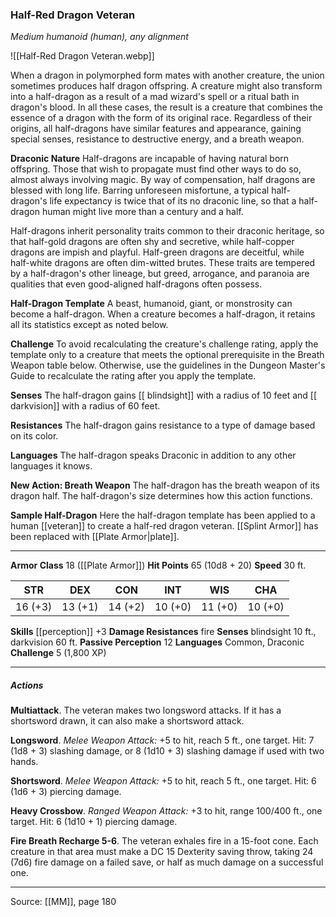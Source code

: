 ### Half-Red Dragon Veteran
_Medium humanoid (human), any alignment_

![[Half-Red Dragon Veteran.webp]]

When a dragon in polymorphed form mates with another creature, the union sometimes produces half dragon offspring. A creature might also transform into a half-dragon as a result of a mad wizard's spell or a ritual bath in dragon's blood. In all these cases, the result is a creature that combines the essence of a dragon with the form of its original race. Regardless of their origins, all half-dragons have similar features and appearance, gaining special senses, resistance to destructive energy, and a breath weapon.

**Draconic Nature** Half-dragons are incapable of having natural born offspring. Those that wish to propagate must find other ways to do so, almost always involving magic. By way of compensation, half dragons are blessed with long life. Barring unforeseen misfortune, a typical half-dragon's life expectancy is twice that of its no draconic line, so that a half-dragon human might live more than a century and a half.

Half-dragons inherit personality traits common to their draconic heritage, so that half-gold dragons are often shy and secretive, while half-copper dragons are impish and playful. Half-green dragons are deceitful, while half-white dragons are often dim-witted brutes. These traits are tempered by a half-dragon's other lineage, but greed, arrogance, and paranoia are qualities that even good-aligned half-dragons often possess.




**Half-Dragon Template** A beast, humanoid, giant, or monstrosity can become a half-dragon. When a creature becomes a half-dragon, it retains all its statistics except as noted below.

**Challenge** To avoid recalculating the creature's challenge rating, apply the template only to a creature that meets the optional prerequisite in the Breath Weapon table below. Otherwise, use the guidelines in the Dungeon Master's Guide to recalculate the rating after you apply the template.


**Senses** The half-dragon gains [[ blindsight]] with a radius of 10 feet and [[ darkvision]] with a radius of 60 feet.


**Resistances** The half-dragon gains resistance to a type of damage based on its color.




**Languages** The half-dragon speaks Draconic in addition to any other languages it knows.


**New Action: Breath Weapon** The half-dragon has the breath weapon of its dragon half. The half-dragon's size determines how this action functions.





**Sample Half-Dragon** Here the half-dragon template has been applied to a human [[veteran]] to create a half-red dragon veteran. [[Splint Armor]] has been replaced with [[Plate Armor|plate]].





---

**Armor Class** 18 ([[Plate Armor]])
**Hit Points** 65 (10d8 + 20)
**Speed** 30 ft.

| STR     | DEX     | CON     | INT     | WIS     | CHA     |
|---------|---------|---------|---------|---------|---------|
| 16 (+3) | 13 (+1) | 14 (+2) | 10 (+0) | 11 (+0) | 10 (+0) |

**Skills** [[perception]] +3
**Damage Resistances** fire
**Senses** blindsight 10 ft., darkvision 60 ft.
**Passive Perception** 12
**Languages** Common, Draconic
**Challenge** 5 (1,800 XP)

---

##### Actions
**Multiattack**. The veteran makes two longsword attacks. If it has a shortsword drawn, it can also make a shortsword attack.

**Longsword**. _Melee Weapon Attack:_ +5 to hit, reach 5 ft., one target. Hit: 7 (1d8 + 3) slashing damage, or 8 (1d10 + 3) slashing damage if used with two hands.

**Shortsword**. _Melee Weapon Attack:_ +5 to hit, reach 5 ft., one target. Hit: 6 (1d6 + 3) piercing damage.

**Heavy Crossbow**. _Ranged Weapon Attack:_ +3 to hit, range 100/400 ft., one target. Hit: 6 (1d10 + 1) piercing damage.

**Fire Breath Recharge 5-6**. The veteran exhales fire in a 15-foot cone. Each creature in that area must make a DC 15 Dexterity saving throw, taking 24 (7d6) fire damage on a failed save, or half as much damage on a successful one.


---

Source: [[MM]], page 180